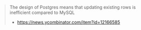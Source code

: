> The design of Postgres means that updating existing rows is inefficient compared to MySQL
> - https://news.ycombinator.com/item?id=12166585
